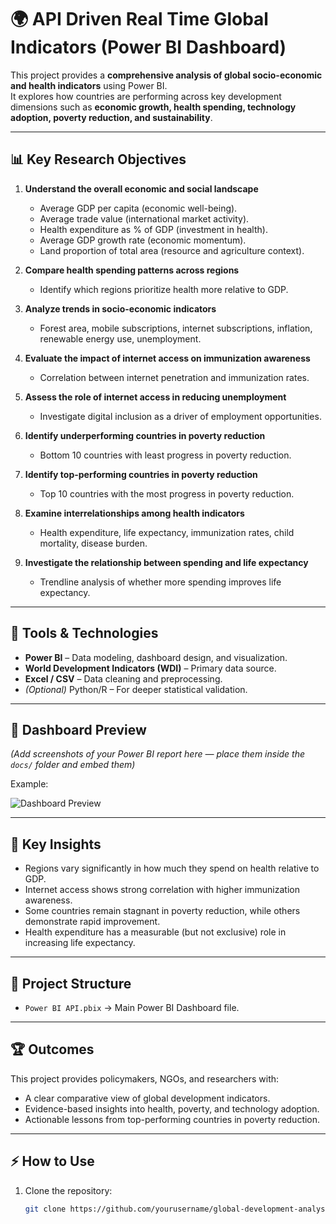 # 🌍 API Driven Real Time Global Indicators (Power BI Dashboard)

This project provides a **comprehensive analysis of global socio-economic and health indicators** using Power BI.  
It explores how countries are performing across key development dimensions such as **economic growth, health spending, technology adoption, poverty reduction, and sustainability**.

---

## 📊 Key Research Objectives

1. **Understand the overall economic and social landscape**
   - Average GDP per capita (economic well-being).
   - Average trade value (international market activity).
   - Health expenditure as % of GDP (investment in health).
   - Average GDP growth rate (economic momentum).
   - Land proportion of total area (resource and agriculture context).

2. **Compare health spending patterns across regions**
   - Identify which regions prioritize health more relative to GDP.

3. **Analyze trends in socio-economic indicators**
   - Forest area, mobile subscriptions, internet subscriptions, inflation, renewable energy use, unemployment.

4. **Evaluate the impact of internet access on immunization awareness**
   - Correlation between internet penetration and immunization rates.

5. **Assess the role of internet access in reducing unemployment**
   - Investigate digital inclusion as a driver of employment opportunities.

6. **Identify underperforming countries in poverty reduction**
   - Bottom 10 countries with least progress in poverty reduction.

7. **Identify top-performing countries in poverty reduction**
   - Top 10 countries with the most progress in poverty reduction.

8. **Examine interrelationships among health indicators**
   - Health expenditure, life expectancy, immunization rates, child mortality, disease burden.

9. **Investigate the relationship between spending and life expectancy**
   - Trendline analysis of whether more spending improves life expectancy.

---

## 🚀 Tools & Technologies
- **Power BI** – Data modeling, dashboard design, and visualization.
- **World Development Indicators (WDI)** – Primary data source.
- **Excel / CSV** – Data cleaning and preprocessing.
- *(Optional)* Python/R – For deeper statistical validation.

---

## 📸 Dashboard Preview
*(Add screenshots of your Power BI report here — place them inside the `docs/` folder and embed them)*

Example:

![Dashboard Preview](docs/dashboard_preview.png)

---

## 🔑 Key Insights
- Regions vary significantly in how much they spend on health relative to GDP.  
- Internet access shows strong correlation with higher immunization awareness.  
- Some countries remain stagnant in poverty reduction, while others demonstrate rapid improvement.  
- Health expenditure has a measurable (but not exclusive) role in increasing life expectancy.  

---

## 📂 Project Structure
- `Power BI API.pbix` → Main Power BI Dashboard file.   

---

## 🏆 Outcomes
This project provides policymakers, NGOs, and researchers with:  
- A clear comparative view of global development indicators.  
- Evidence-based insights into health, poverty, and technology adoption.  
- Actionable lessons from top-performing countries in poverty reduction.  

---

## ⚡ How to Use
1. Clone the repository:
   ```bash
   git clone https://github.com/yourusername/global-development-analysis.git
